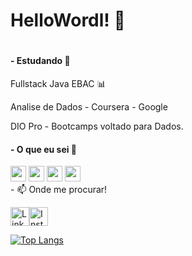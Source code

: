 # HelloWordl! 👋 <h1>
  
<h4>-  Estudando 📒</h4>
Fullstack Java EBAC 📊
<p>Analise de Dados - Coursera - Google
<p>DIO Pro - Bootcamps voltado para Dados.
<h4>-  O que eu sei 🤔</h4>
<div>
<img src="https://cdn.jsdelivr.net/gh/devicons/devicon/icons/html5/html5-original.svg" width="25" height="25"/>
<img src="https://cdn.jsdelivr.net/gh/devicons/devicon/icons/css3/css3-original.svg" width="25" height="25"/>
<img src="https://cdn.jsdelivr.net/gh/devicons/devicon/icons/lua/lua-original-wordmark.svg" width="25" height="25"/>
<img src="https://cdn.jsdelivr.net/gh/devicons/devicon/icons/microsoftsqlserver/microsoftsqlserver-plain.svg" width="25" height="25"/>



</div>
- 📫 Onde me procurar!
  <p>
<div>
  
[<img src='https://img.shields.io/badge/Instagram-E4405F?style=for-the-badge&logo=instagram&logoColor=white' alt='Linkedin' height='30'>](https://www.instagram.com/podecafe97/)[<img src='https://img.shields.io/badge/LinkedIn-0077B5?style=for-the-badge&logo=linkedin&logoColor=white' alt='Instagram' height='30'>](https://www.linkedin.com/in/luis-felipe-lapa-vasques-864b71a7/)
</div>
    
[![Top Langs](https://github-readme-stats.vercel.app/api/top-langs/?username=podecafezz)](https://github.com/anuraghazra/github-readme-stats)
